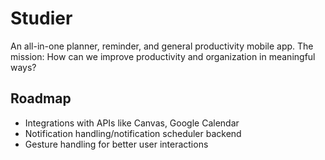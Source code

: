 # Studier
An all-in-one planner, reminder, and general productivity mobile app.
The mission: How can we improve productivity and organization in meaningful ways?

## Roadmap
- Integrations with APIs like Canvas, Google Calendar
- Notification handling/notification scheduler backend
- Gesture handling for better user interactions
